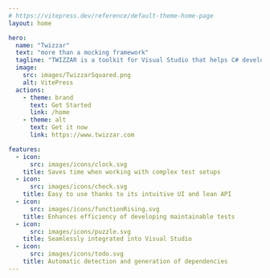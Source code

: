 ```yaml
---
# https://vitepress.dev/reference/default-theme-home-page
layout: home

hero:
  name: "Twizzar"
  text: "more than a mocking framework"
  tagline: "TWIZZAR is a toolkit for Visual Studio that helps C# developers to ease the development experience of writing highly maintainable tests."
  image:
    src: images/TwizzarSquared.png
    alt: VitePress
  actions:
    - theme: brand
      text: Get Started
      link: /home
    - theme: alt
      text: Get it now
      link: https://www.twizzar.com

features:
  - icon:
      src: images/icons/clock.svg
    title: Saves time when working with complex test setups
  - icon:
      src: images/icons/check.svg
    title: Easy to use thanks to its intuitive UI and lean API
  - icon:
      src: images/icons/functionRising.svg
    title: Enhances efficiency of developing maintainable tests
  - icon:
      src: images/icons/puzzle.svg
    title: Seamlessly integrated into Visual Studio
  - icon:
      src: images/icons/todo.svg
    title: Automatic detection and generation of dependencies
---
```

